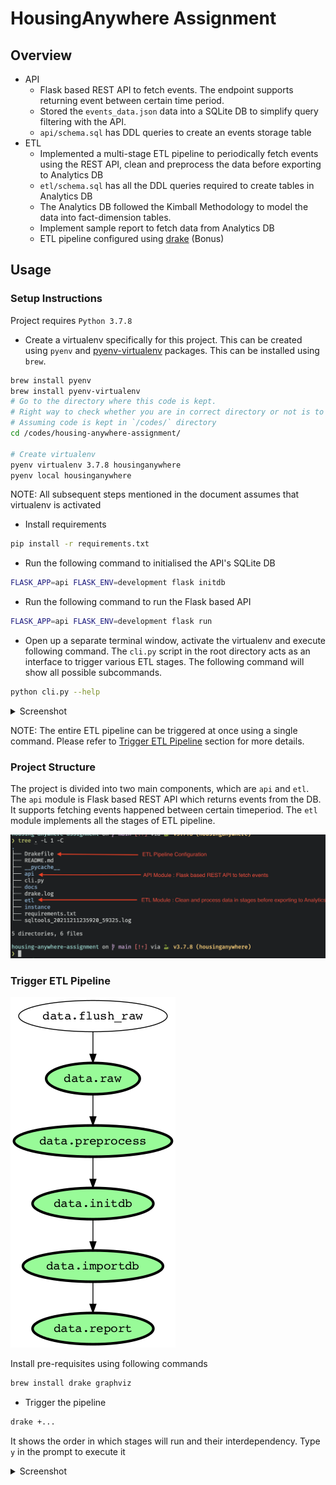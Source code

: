 # HousingAnywhere Assignment

## Overview

- API
  - Flask based REST API to fetch events. The endpoint supports returning event between certain time period.
  - Stored the `events_data.json` data into a SQLite DB to simplify query filtering with the API.
  - `api/schema.sql` has DDL queries to create an events storage table
- ETL
  - Implemented a multi-stage ETL pipeline to periodically fetch events using the REST API, clean and preprocess the data before exporting to Analytics DB
  - `etl/schema.sql` has all the DDL queries required to create tables in Analytics DB
  - The Analytics DB followed the Kimball Methodology to model the data into fact-dimension tables.
  - Implement sample report to fetch data from Analytics DB
  - ETL pipeline configured using [drake](https://github.com/Factual/drake) (Bonus)

## Usage

### Setup Instructions

Project requires `Python 3.7.8`

- Create a virtualenv specifically for this project. This can be created using `pyenv` and [pyenv-virtualenv](https://github.com/pyenv/pyenv-virtualenv) packages. This can be installed using `brew`.

```bash
brew install pyenv
brew install pyenv-virtualenv
# Go to the directory where this code is kept.
# Right way to check whether you are in correct directory or not is to ensure README.md is at the root of it
# Assuming code is kept in `/codes/` directory
cd /codes/housing-anywhere-assignment/

# Create virtualenv
pyenv virtualenv 3.7.8 housinganywhere
pyenv local housinganywhere
```

NOTE: All subsequent steps mentioned in the document assumes that virtualenv is activated

- Install requirements

```bash
pip install -r requirements.txt
```

- Run the following command to initialised the API's SQLite DB

```bash
FLASK_APP=api FLASK_ENV=development flask initdb
```

- Run the following command to run the Flask based API

```bash
FLASK_APP=api FLASK_ENV=development flask run
```

- Open up a separate terminal window, activate the virtualenv and execute following command. The `cli.py` script in the
  root directory acts as an interface to trigger various ETL stages. The following command will show all possible subcommands.

```bash
python cli.py --help
```

<details markdown="1">
<summary>Screenshot</summary>

![etl__cli_help](./docs/images/etl_cli_help.png)

</details>

NOTE: The entire ETL pipeline can be triggered at once using a single command. Please refer to [Trigger ETL Pipeline](#trigger-etl-pipeline) section for more details.

### Project Structure

The project is divided into two main components, which are `api` and `etl`. The `api` module is Flask based REST API which returns events from the DB. It supports fetching events happened between certain timeperiod. The `etl` module implements all the stages of ETL pipeline.

![readme__project_structure](./docs/images/project_structure.png)

### Trigger ETL Pipeline

![ETL](./docs/images/drake.png)

Install pre-requisites using following commands

```bash
brew install drake graphviz
```

- Trigger the pipeline

```bash
drake +...
```

It shows the order in which stages will run and their interdependency. Type `y` in the prompt to execute it

<details markdown="1">
<summary>Screenshot</summary>

![drake_etl](./docs/images/drake_etl.png)

</details>
